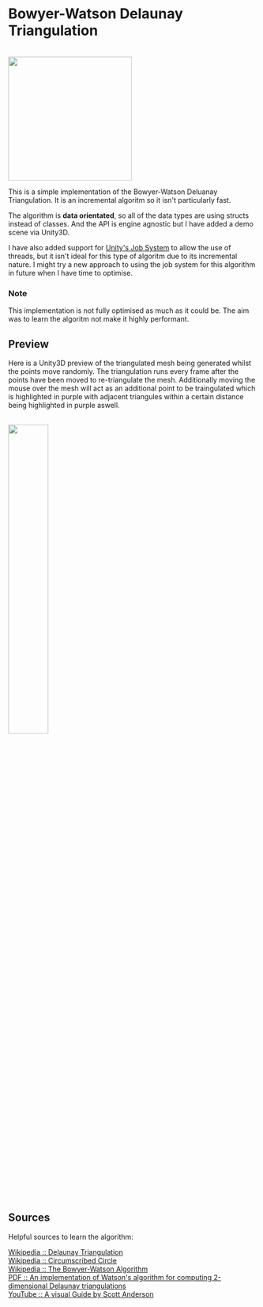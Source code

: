 # Bowyer-Watson Delaunay Triangulation
<br>
<img src="https://user-images.githubusercontent.com/33559521/229410603-e8b349a7-dc0e-46c3-b32f-91a97fe0fa18.png" width="250px" height="250px"/>
<br>
                                                                                                                     
                                                                                                           
This is a simple implementation of the Bowyer-Watson Deluanay Triangulation. It is an incremental algoritm so it isn't particularly fast.

The algorithm is **data orientated**, so all of the data types are using structs instead of classes. And the API is engine agnostic but I have added a demo scene via Unity3D.

I have also added support for <a href="https://docs.unity3d.com/Manual/JobSystem.html">Unity's Job System</a> to allow the use of threads, but it isn't ideal for this type of algoritm due to its incremental nature. 
I might try a new approach to using the job system for this algorithm in future when I have time to optimise.

### Note
This implementation is not fully optimised as much as it could be. The aim was to learn the algoritm not make it highly performant.

## Preview

Here is a Unity3D preview of the triangulated mesh being generated whilst the points move randomly. The triangulation runs every frame after the points have been moved to re-triangulate the mesh. Additionally moving the mouse over the mesh will act as an additional point to be traingulated which is highlighted in purple with adjacent triangules within a certain distance being highlighted in purple aswell.

<br>
<img src="https://user-images.githubusercontent.com/33559521/230699882-567636c1-09d2-4d66-a9c1-020ede678df9.gif" width="40%" height="40%"/>


## Sources 

Helpful sources to learn the algorithm:

<a href="https://en.m.wikipedia.org/wiki/Delaunay_triangulation">Wikipedia :: Delaunay Triangulation</a>
<br>
<a href="https://en.m.wikipedia.org/wiki/Circumscribed_circle">Wikipedia :: Circumscribed Circle</a>
<br>
<a href="https://en.m.wikipedia.org/wiki/Bowyer%E2%80%93Watson_algorithm">Wikipedia :: The Bowyer-Watson Algorithm </a>
<br>
<a href="https://github.com/TheCelticGuy/Triangulation/files/11186438/07_An-implementation-of-Watsons-algorithm-for-computing-two-dimensional-Delaunay-triangulations.pdf">PDF :: An implementation of Watson's algorithm for computing
2-dimensional Delaunay triangulations 
</a>
<br>
<a href="https://youtu.be/4ySSsESzw2Y">YouTube :: A visual Guide by Scott Anderson</a>
